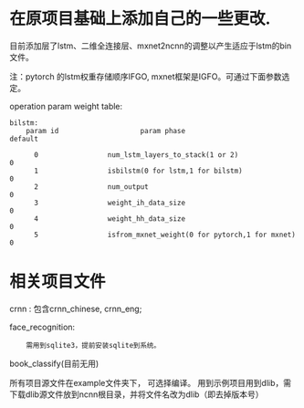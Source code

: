 # 在原项目基础上添加自己的一些更改.

目前添加层了lstm、二维全连接层、mxnet2ncnn的调整以产生适应于lstm的bin文件。

注：pytorch 的lstm权重存储顺序IFGO, mxnet框架是IGFO。可通过下面参数选定。

operation param weight table:
```
bilstm: 
	param id			        param phase							      	default	

	  0					num_lstm_layers_to_stack(1 or 2)						0
	  1					isbilstm(0 for lstm,1 for bilstm)						0
	  2					num_output												0
	  3					weight_ih_data_size										0
	  4					weight_hh_data_size										0
	  5					isfrom_mxnet_weight(0 for pytorch,1 for mxnet)			0
```
# 相关项目文件

crnn : 包含crnn_chinese, crnn_eng;

face_recognition: 
```
	需用到sqlite3，提前安装sqlite到系统。
```
book_classify(目前无用)

所有项目源文件在example文件夹下， 可选择编译。
用到示例项目用到dlib，需下载dlib源文件放到ncnn根目录，并将文件名改为dlib（即去掉版本号）
